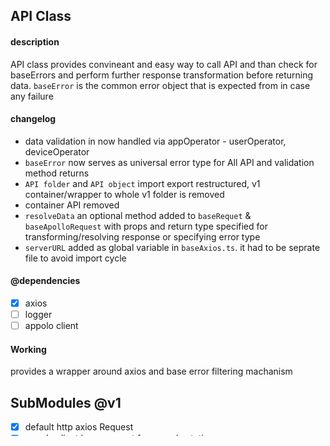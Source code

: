 ## API Class

#### description

API class provides convineant and easy way to call API and than check for baseErrors and perform further response transformation before returning data.
`baseError` is the common error object that is expected from in case any failure

#### changelog

- data validation in now handled via appOperator - userOperator, deviceOperator
- `baseError` now serves as universal error type for All API and validation method returns
- `API folder` and `API object` import export restructured, v1 container/wrapper to whole v1 folder is removed
- container API removed
- `resolveData` an optional method added to `baseRequet` & `baseApolloRequest` with props and return type specified for transforming/resolving response or specifying error type
- `serverURL` added as global variable in `baseAxios.ts`. it had to be seprate file to avoid import cycle

#### @dependencies

- [x] axios
- [ ] logger
- [ ] appolo client

#### Working

provides a wrapper around axios and base error filtering machanism

## SubModules @v1

- [x] default http axios Request
- [x] appolo client base request for query/mutation

- #### `deviceAPI` - for interacting with HUElite Controller
  - [x] authAPI
  - [x] scanAPI
  - [x] statusAPI
  - [x] pairAPI
  - [x] saveConfigAPI - optional restart param
  - [x] modesAPI
  - [ ] setTimerAPI
  - [ ] modifyTimerAPI
- #### `cloudAPI` - for interacting with HUElite backend

  - [x] loginAPI
  - [ ] fbLoginAPI
  - [x] signupAPI
  - #cleared (login/signup brocken after DEVICE_t midification)[https://app.clickup.com/t/27drhr]
    -- resolution

    - [x] create a function to return default `channel` href-as `outputChannel` object as per deviceType
    - [x] use that function inside converCloudDeviceToLocal to get outputchannel for device if not present in cloud or local state
    - [x] modify local server to consume outputChannel in db as an optional field and modify `convertLocalDeviceToCLoud` as per new DataSet
    - [x] add outputChannel field in device query strings and methods

  - ###### `user`
    - [x] create
    - [ ] modify
    - [ ] delete
  - ###### `device`
    - [ ] create
    - [ ] modify
    - [ ] delete
  - ###### `timer`
    - [ ] create
    - [ ] modify
    - [ ] delete

- #### BaseErrorHandling

  - [x] Network error
  - [x] timeout error
  - [ ] 404 route doesNot exists
  - [ ] Incorrect Parameters

- [ ] move this class to `@types/huelite/api`
